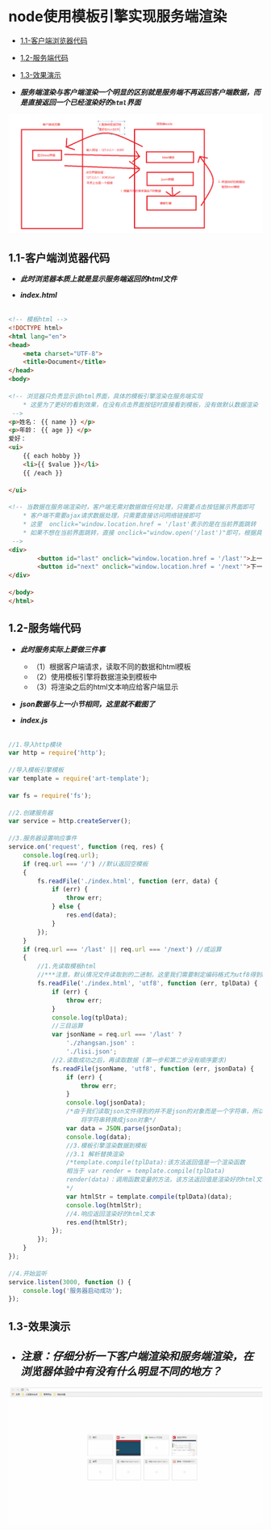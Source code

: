 # node使用模板引擎实现服务端渲染

* [1.1-客户端浏览器代码](#1.1)
* [1.2-服务端代码](#1.2)
* [1.3-效果演示](#1.3)


* ***服务端渲染与客户端渲染一个明显的区别就是服务端不再返回客户端数据，而是直接返回一个已经渲染好的`html`界面***


![](images/0401.png)

## <h2 id=1.1>1.1-客户端浏览器代码</h2>

* ***此时浏览器本质上就是显示服务端返回的html文件***

* ***index.html***

```html

<!-- 模板html -->
<!DOCTYPE html>
<html lang="en">
<head>
	<meta charset="UTF-8">
	<title>Document</title>
</head>
<body>

<!-- 浏览器只负责显示该html界面，具体的模板引擎渲染在服务端实现
	* 这里为了更好的看到效果，在没有点击界面按钮时直接看到模板，没有做默认数据渲染
 -->
<p>姓名： {{ name }} </p>
<p>年龄： {{ age }} </p>
爱好：
<ui>
	{{ each hobby }}
	<li>{{ $value }}</li>
	{{ /each }}

</ui>

<!-- 当数据在服务端渲染时，客户端无需对数据做任何处理，只需要点击按钮展示界面即可
	* 客户端不需要ajax请求数据处理，只需要直接访问网络链接即可
	* 这里  onclick="window.location.href = '/last'表示的是在当前界面跳转   '/last'默认会添加127.0.0.1：3000变成127.0.0.1：3000/last网络请求
	* 如果不想在当前界面跳转，直接 onclick="window.open('/last')"即可，根据具体业务需求而定
 -->
<div>
		<button id="last" onclick="window.location.href = '/last'">上一页</button>
		<button id="next" onclick="window.location.href = '/next'">下一页</button>
</div>
	
</body>
</html>

```

## <h2 id=1.2>1.2-服务端代码</h2>

* ***此时服务实际上要做三件事***
    * （1）根据客户端请求，读取不同的数据和html模板
    * （2）使用模板引擎将数据渲染到模板中
    * （3）将渲染之后的html文本响应给客户端显示

* ***json数据与上一小节相同，这里就不截图了***

* ***index.js***

```javascript

//1.导入http模块
var http = require('http');

//导入模板引擎模板
var template = require('art-template');

var fs = require('fs');

//2.创建服务器
var service = http.createServer();

//3.服务器设置响应事件
service.on('request', function (req, res) {
	console.log(req.url);
	if (req.url === '/') //默认返回空模板
	{
		fs.readFile('./index.html', function (err, data) {
			if (err) {
				throw err;
			} else {
				res.end(data);
			}
		});
	}
	if (req.url === '/last' || req.url === '/next') //或运算
	{
		//1.先读取模板html
		//***注意，默认情况文件读取到的二进制，这里我们需要制定编码格式为utf8得到html文本
		fs.readFile('./index.html', 'utf8', function (err, tplData) {
			if (err) {
				throw err;
			}
			console.log(tplData);
			//三目运算
			var jsonName = req.url === '/last' ?
				'./zhangsan.json' :
				'./lisi.json';
			//2.读取成功之后，再读取数据 (第一步和第二步没有顺序要求)
			fs.readFile(jsonName, 'utf8', function (err, jsonData) {
				if (err) {
					throw err;
				}
				console.log(jsonData);
				/*由于我们读取json文件得到的并不是json的对象而是一个字符串，所以这里需要
					将字符串转换成json对象*/
				var data = JSON.parse(jsonData);
				console.log(data);
				//3.模板引擎渲染数据到模板
				//3.1 解析替换渲染    
				/*template.compile(tplData):该方法返回值是一个渲染函数
				相当于 var render = template.compile(tplData)
				render(data)：调用函数变量的方法，该方法返回值是渲染好的html文本
				*/
				var htmlStr = template.compile(tplData)(data);
				console.log(htmlStr);
				//4.响应返回渲染好的html文本
				res.end(htmlStr);
			});
		});
	}
});

//4.开始监听
service.listen(3000, function () {
	console.log('服务器启动成功');
});

```

## <h2 id=1.3>1.3-效果演示</h2>

* ***<h2>注意：仔细分析一下客户端渲染和服务端渲染，在浏览器体验中有没有什么明显不同的地方？</h2>***
    

![](images/0402.gif)
